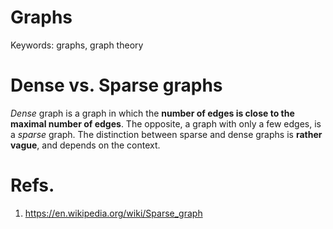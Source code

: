 # Graphs
Keywords: graphs, graph theory

# Dense vs. Sparse graphs

*Dense* graph is a graph in which the **number of edges is close to the maximal number of edges**. The opposite, a graph with only a few edges, is a *sparse* graph. The distinction between sparse and dense graphs is **rather vague**, and depends on the context.

# Refs.
1. https://en.wikipedia.org/wiki/Sparse_graph

